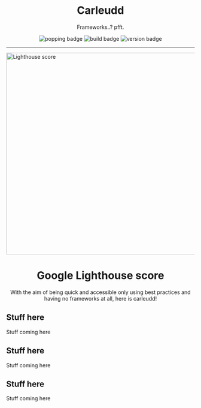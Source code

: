<p align="center">
  <h1 align="center">Carleudd</h1>
  <p align="center">Frameworks..? pfft.</p>
  <p align="center">
    <img alt='popping badge' src='https://img.shields.io/badge/mode-skynet-green.svg?style=flat-square' />
    <img alt='build badge' src='https://img.shields.io/badge/build-passing-green.svg?style=flat-square' />
    <img alt='version badge' src='https://img.shields.io/badge/version-1.0.0-blue.svg?style=flat-square' />
  </p>
</div>
<hr>  

<img alt='Lighthouse score' src='https://i.imgur.com/T6C8GUo.png' width='538'/>

<p align="center">
  <h1 align="center">Google Lighthouse score</h1>
  <p align="center">
    With the aim of being quick and accessible only using best practices and having no frameworks at all, here is carleudd!
  </p>
</p>

## Stuff here
Stuff coming here


## Stuff here
Stuff coming here


## Stuff here
Stuff coming here

